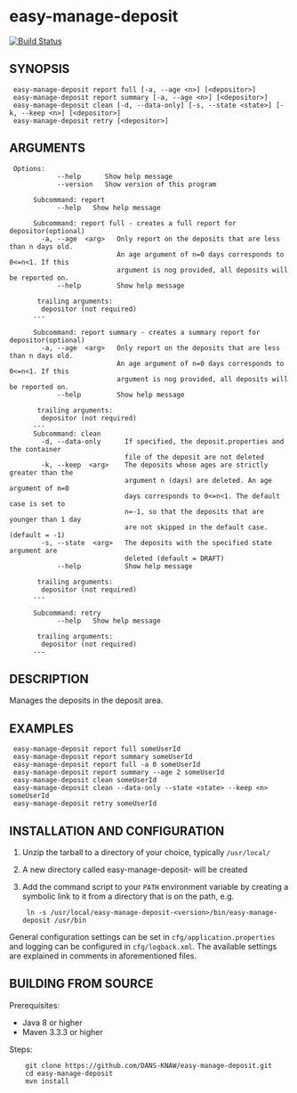 easy-manage-deposit
===========
[![Build Status](https://travis-ci.org/DANS-KNAW/easy-manage-deposit.png?branch=master)](https://travis-ci.org/DANS-KNAW/easy-manage-deposit)


SYNOPSIS
--------
   
     easy-manage-deposit report full [-a, --age <n>] [<depositor>]
     easy-manage-deposit report summary [-a, --age <n>] [<depositor>]
     easy-manage-deposit clean [-d, --data-only] [-s, --state <state>] [-k, --keep <n>] [<depositor>]
     easy-manage-deposit retry [<depositor>]
     
         
ARGUMENTS
--------
   
     Options:
                --help      Show help message
                --version   Show version of this program
        
          Subcommand: report
                --help   Show help message
          
          Subcommand: report full - creates a full report for depositor(optional)
            -a, --age  <arg>   Only report on the deposits that are less than n days old.
                               An age argument of n=0 days corresponds to 0<=n<1. If this
                               argument is nog provided, all deposits will be reported on.
                --help         Show help message
          
           trailing arguments:
            depositor (not required)
          ---
          
          Subcommand: report summary - creates a summary report for depositor(optional)
            -a, --age  <arg>   Only report on the deposits that are less than n days old.
                               An age argument of n=0 days corresponds to 0<=n<1. If this
                               argument is nog provided, all deposits will be reported on.
                --help         Show help message
          
           trailing arguments:
            depositor (not required)
          ---
          Subcommand: clean
            -d, --data-only      If specified, the deposit.properties and the container
                                 file of the deposit are not deleted
            -k, --keep  <arg>    The deposits whose ages are strictly greater than the
                                 argument n (days) are deleted. An age argument of n=0
                                 days corresponds to 0<=n<1. The default case is set to
                                 n=-1, so that the deposits that are younger than 1 day
                                 are not skipped in the default case. (default = -1)
            -s, --state  <arg>   The deposits with the specified state argument are
                                 deleted (default = DRAFT)
                --help           Show help message
          
           trailing arguments:
            depositor (not required)
          ---
          
          Subcommand: retry
                --help   Show help message
          
           trailing arguments:
            depositor (not required)
          ---
    
     
DESCRIPTION
-----------

Manages the deposits in the deposit area.
     
EXAMPLES
--------

     easy-manage-deposit report full someUserId
     easy-manage-deposit report summary someUserId
     easy-manage-deposit report full -a 0 someUserId
     easy-manage-deposit report summary --age 2 someUserId
     easy-manage-deposit clean someUserId
     easy-manage-deposit clean --data-only --state <state> --keep <n> someUserId
     easy-manage-deposit retry someUserId


INSTALLATION AND CONFIGURATION
------------------------------


1. Unzip the tarball to a directory of your choice, typically `/usr/local/`
2. A new directory called easy-manage-deposit-<version> will be created
3. Add the command script to your `PATH` environment variable by creating a symbolic link to it from a directory that is
   on the path, e.g. 
   
        ln -s /usr/local/easy-manage-deposit-<version>/bin/easy-manage-deposit /usr/bin



General configuration settings can be set in `cfg/application.properties` and logging can be configured
in `cfg/logback.xml`. The available settings are explained in comments in aforementioned files.


BUILDING FROM SOURCE
--------------------

Prerequisites:

* Java 8 or higher
* Maven 3.3.3 or higher

Steps:

        git clone https://github.com/DANS-KNAW/easy-manage-deposit.git
        cd easy-manage-deposit
        mvn install
